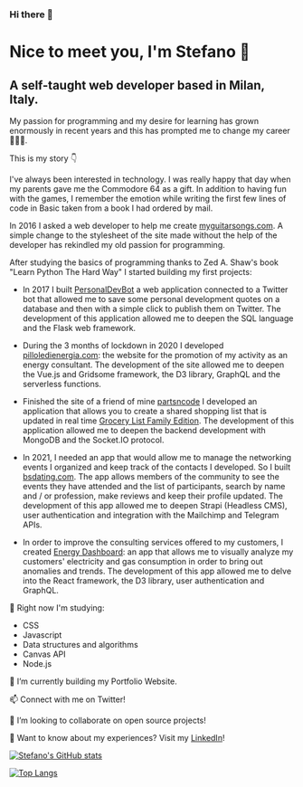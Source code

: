 ### Hi there 👋

<!--
**StefanoFrontini/StefanoFrontini** is a ✨ _special_ ✨ repository because its `README.md` (this file) appears on your GitHub profile.

Here are some ideas to get you started:

- 🔭 I’m currently working on ...
- 🌱 I’m currently learning ...
- 👯 I’m looking to collaborate on ...
- 🤔 I’m looking for help with ...
- 💬 Ask me about ...
- 📫 How to reach me: ...
- 😄 Pronouns: ...
- ⚡ Fun fact: ...
-->
# Nice to meet you, I'm Stefano 👋

## A self-taught web developer based in Milan, Italy. 

My passion for programming and my desire for learning has grown enormously in recent years and this has prompted me to change my career 🏃‍♂️✨. 

This is my story 👇

I've always been interested in technology. I was really happy that day when my parents gave me the Commodore 64 as a gift. In addition to having fun with the games, I remember the emotion while writing the first few lines of code in Basic taken from a book I had ordered by mail. 

In 2016 I asked a web developer to help me create [myguitarsongs.com](https://myguitarsongs.com/). A simple change to the stylesheet of the site made without the help of the developer has rekindled my old passion for programming. 

After studying the basics of programming thanks to Zed A. Shaw's book "Learn Python The Hard Way" I started building my first projects:

- In 2017 I built [PersonalDevBot](https://personal-dev-bot.herokuapp.com/) a web application connected to a Twitter bot that allowed me to save some personal development quotes on a database and then with a simple click to publish them on Twitter. The development of this application allowed me to deepen the SQL language and the Flask web framework.

- During the 3 months of lockdown in 2020 I developed [pilloledienergia.com](https://www.pilloledienergia.com/): the website for the promotion of my activity as an energy consultant. The development of the site allowed me to deepen the Vue.js and Gridsome framework, the D3 library, GraphQL and the serverless functions.

- Finished the site of a friend of mine [partsncode](https://partscode.netlify.app/) I developed an application that allows you to create a shared shopping list that is updated in real time [Grocery List Family Edition](https://listadellaspesa.herokuapp.com/). The development of this application allowed me to deepen the backend development with MongoDB and the Socket.IO protocol.

- In 2021, I needed an app that would allow me to manage the networking events I organized and keep track of the contacts I developed. So I built [bsdating.com](https://www.bsdating.com/). The app allows members of the community to see the events they have attended and the list of participants, search by name and / or profession, make reviews and keep their profile updated. The development of this app allowed me to deepen Strapi (Headless CMS), user authentication and integration with the Mailchimp and Telegram APIs.

- In order to improve the consulting services offered to my customers, I created [Energy Dashboard](https://energy-report.netlify.app/): an app that allows me to visually analyze my customers' electricity and gas consumption in order to bring out anomalies and trends. The development of this app allowed me to delve into the React framework, the D3 library, user authentication and GraphQL.

🌱 Right now I'm studying:
- CSS
- Javascript
- Data structures and algorithms
- Canvas API
- Node.js

🔭 I’m currently building my Portfolio Website.

📫 Connect with me on Twitter!

👯 I’m looking to collaborate on open source projects!

📄 Want to know about my experiences? Visit my [LinkedIn](https://www.linkedin.com/in/stefano-frontini/)!

[![Stefano's GitHub stats](https://github-readme-stats.vercel.app/api?username=StefanoFrontini&theme=gruvbox)](https://github.com/anuraghazra/github-readme-stats)

[![Top Langs](https://github-readme-stats.vercel.app/api/top-langs/?username=StefanoFrontini&theme=gruvbox)](https://github.com/anuraghazra/github-readme-stats)
